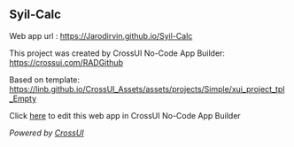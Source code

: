 ## Syil-Calc
Web app url : https://Jarodirvin.github.io/Syil-Calc

This project was created by CrossUI No-Code App Builder: https://crossui.com/RADGithub

Based on template: https://linb.github.io/CrossUI_Assets/assets/projects/Simple/xui_project_tpl_Empty

Click [here](https://crossui.com/RADGithub/#!from=github&owner=Jarodirvin&repo=Syil-Calc) to edit this web app in CrossUI No-Code App Builder

<i>Powered by [CrossUI](https://crossui.com)</i>

